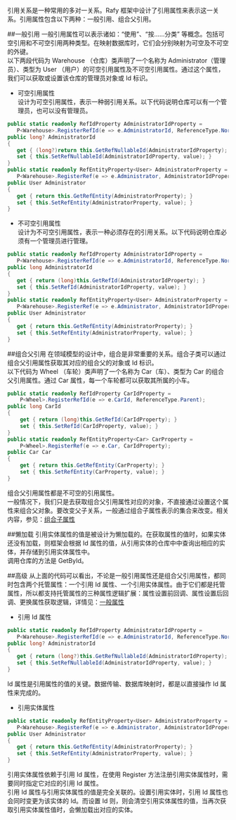 引用关系是一种常用的多对一关系。Rafy 框架中设计了引用属性来表示这一关系。引用属性包含以下两种：一般引用、组合父引用。  

##一般引用
一般引用属性可以表示诸如：“使用”、“按……分类” 等概念。包括可空引用和不可空引用两种类型。在映射数据库时，它们会分别映射为可空及不可空的外键。  
以下两段代码为 Warehouse （仓库）类声明了一个名称为 Administrator（管理员）、类型为 User （用户）的可空引用属性及不可空引用属性。通过这个属性，我们可以获取或设置该仓库的管理员对象或 Id 标识。
 - 可空引用属性  
    设计为可空引用属性，表示一种弱引用关系。以下代码说明仓库可以有一个管理员，也可以没有管理员。

 ```cs
public static readonly RefIdProperty AdministratorIdProperty =
    P<Warehouse>.RegisterRefId(e => e.AdministratorId, ReferenceType.Normal);
public long? AdministratorId
{
    get { (long?)return this.GetRefNullableId(AdministratorIdProperty); }
    set { this.SetRefNullableId(AdministratorIdProperty, value); }
}
public static readonly RefEntityProperty<User> AdministratorProperty =
    P<Warehouse>.RegisterRef(e => e.Administrator, AdministratorIdProperty);
public User Administrator
{
    get { return this.GetRefEntity(AdministratorProperty); }
    set { this.SetRefEntity(AdministratorProperty, value); }
}
 ```

 - 不可空引用属性  
    设计为不可空引用属性，表示一种必须存在的引用关系。以下代码说明仓库必须有一个管理员进行管理。

 ```cs
public static readonly RefIdProperty AdministratorIdProperty =
    P<Warehouse>.RegisterRefId(e => e.AdministratorId, ReferenceType.Normal);
public long AdministratorId
{
    get { return (long)this.GetRefId(AdministratorIdProperty); }
    set { this.SetRefId(AdministratorIdProperty, value); }
}
public static readonly RefEntityProperty<User> AdministratorProperty =
    P<Warehouse>.RegisterRef(e => e.Administrator, AdministratorIdProperty);
public User Administrator
{
    get { return this.GetRefEntity(AdministratorProperty); }
    set { this.SetRefEntity(AdministratorProperty, value); }
}
 ```


##组合父引用
在领域模型的设计中，组合是非常重要的关系。组合子类可以通过组合父引用属性获取其对应的组合父的对象或 Id 标识。  
以下代码为 Wheel （车轮）类声明了一个名称为 Car（车）、类型为 Car 的组合父引用属性。通过 Car 属性，每一个车轮都可以获取其所属的小车。

```cs
public static readonly RefIdProperty CarIdProperty =
    P<Wheel>.RegisterRefId(e => e.CarId, ReferenceType.Parent);
public long CarId
{
    get { return (long)this.GetRefId(CarIdProperty); }
    set { this.SetRefId(CarIdProperty, value); }
}
public static readonly RefEntityProperty<Car> CarProperty =
    P<Wheel>.RegisterRef(e => e.Car, CarIdProperty);
public Car Car
{
    get { return this.GetRefEntity(CarProperty); }
    set { this.SetRefEntity(CarProperty, value); }
}
```

组合父引用属性都是不可空的引用属性。  
一般情况下，我们只是去获取组合父引用属性对应的对象，不直接通过设置这个属性来组合父对象。要改变父子关系，一般通过组合子属性表示的集合来改变。相关内容，参见：[组合子属性](../../../领域实体框架\领域实体\实体属性\组合子属性.html)

##懒加载
引用实体属性的值是被设计为懒加载的。在获取属性的值时，如果实体还没有加载，则框架会根据 Id 属性的值，从引用实体的仓库中中查询出相应的实体，并存储到引用实体属性中。  
调用仓库的方法是 GetById。

##高级
从上面的代码可以看出，不论是一般引用属性还是组合父引用属性，都同时包含两个托管属性：一个引用 Id 属性、一个引用实体属性。由于它们都是托管属性，所以都支持托管属性的三种属性逻辑扩展：属性设置前回调、属性设置后回调、更换属性获取逻辑，详情见：[一般属性](../../../领域实体框架\领域实体\实体属性\一般属性.html)
 - 引用 Id 属性

 ```cs
public static readonly RefIdProperty AdministratorIdProperty =
    P<Warehouse>.RegisterRefId(e => e.AdministratorId, ReferenceType.Normal);
public long? AdministratorId
{
    get { return (long?)this.GetRefNullableId(AdministratorIdProperty); }
    set { this.SetRefNullableId(AdministratorIdProperty, value); }
}
 ```
Id 属性是引用属性的值的关键。数据传输、数据库映射时，都是以直接操作 Id 属性来完成的。
 - 引用实体属性

 ```cs
public static readonly RefEntityProperty<User> AdministratorProperty =
    P<Warehouse>.RegisterRef(e => e.Administrator, AdministratorIdProperty);
public User Administrator
{
    get { return this.GetRefEntity(AdministratorProperty); }
    set { this.SetRefEntity(AdministratorProperty, value); }
}
 ```
引用实体属性依赖于引用 Id 属性，在使用 Register 方法注册引用实体属性时，需要同时指定它对应的引用 Id 属性。  
引用 Id 属性与引用实体属性的值是完全关联的。设置引用实体时，引用 Id 属性也会同时变更为该实体的 Id。而设置 Id 则，则会清空引用实体属性的值，当再次获取引用实体属性值时，会懒加载出对应的实体。
